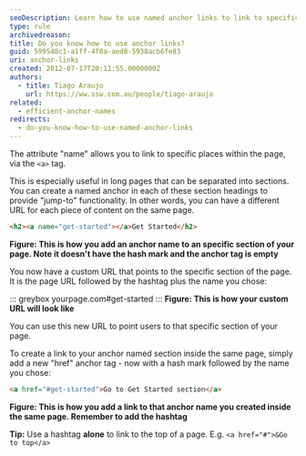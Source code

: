 ```yaml
---
seoDescription: Learn how to use named anchor links to link to specific places within a page, providing "jump-to" functionality and customizable URLs
type: rule
archivedreason:
title: Do you know how to use anchor links?
guid: 599548c1-a1ff-4f0a-aed8-5938acb6fe83
uri: anchor-links
created: 2012-07-17T20:11:55.0000000Z
authors:
  - title: Tiago Araujo
    url: https://ww.ssw.com.au/people/tiago-araujo
related:
  - efficient-anchor-names
redirects:
  - do-you-know-how-to-use-named-anchor-links
---
```


The attribute "name" allows you to link to specific places within the page, via the `<a>` tag.

This is especially useful in long pages that can be separated into sections. You can create a named anchor in each of these section headings to provide "jump-to" functionality. In other words, you can have a different URL for each piece of content on the same page.

<!--endintro-->

```html
<h2><a name="get-started"></a>Get Started</h2>
```

**Figure: This is how you add an anchor name to an specific section of your page. Note it doesn't have the hash mark and the anchor tag is empty**

You now have a custom URL that points to the specific section of the page. It is the page URL followed by the hashtag plus the name you chose:

::: greybox
yourpage.com#get-started
:::
**Figure: This is how your custom URL will look like**

You can use this new URL to point users to that specific section of your page.

To create a link to your anchor named section inside the same page, simply add a new "href" anchor tag - now with a hash mark followed by the name you chose:

```html
<a href="#get-started">Go to Get Started section</a>
```

**Figure: This is how you add a link to that anchor name you created inside the same page. Remember to add the hashtag**

**Tip:** Use a hashtag **alone** to link to the top of a page. E.g. `<a href="#">&Go to top</a>`

